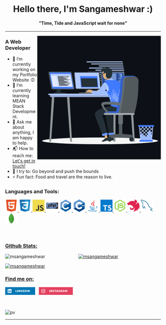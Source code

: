<p>
  <h1 align="center"><b>Hello there, I'm Sangameshwar :) </b></h1>
</p>

<p>
  <h4 align="center"><b>"Time, Tide and JavaScript wait for none"</b></h4>
</p>
<hr>

<p><img align="right" src="https://github.com/msangameshwar/msangameshwar/blob/main/raw/animation_500.gif" alt="msangameshwar" height="400" width="400" /></p>

### A Web Developer

- 🔭 I’m currently working on my Portfolio Website :D
- 🌱 I’m currently learning MEAN Stack Development.
- 💬 Ask me about anything, I am happy to help.
- 📬 How to reach me: [Let's get in touch!][linkedin]
- 🧗 I try to: Go beyond and push the bounds
- ⚡ Fun fact: Food and travel are the reason to live.
  <br>

### Languages and Tools:

<p align="left"> <a href="https://getbootstrap.com" target="_blank" rel="noreferrer">
  <a href="https://www.w3.org/html/" target="_blank" rel="noreferrer"> <img
      src="https://raw.githubusercontent.com/devicons/devicon/master/icons/html5/html5-original.svg"
      alt="html5" width="40" height="40" /> </a> <a href="https://www.w3schools.com/css/" target="\_blank" rel="noreferrer"> <img
src="https://raw.githubusercontent.com/devicons/devicon/master/icons/css3/css3-original.svg"
alt="css3" width="40" height="40" /> </a> <a href="https://developer.mozilla.org/en-US/docs/Web/JavaScript" target="\_blank" rel="noreferrer"> <img
      src="https://raw.githubusercontent.com/devicons/devicon/master/icons/javascript/javascript-original.svg"
      alt="javascript" width="40" height="40" /> </a> <a href="https://www.php.net/" target="\_blank" rel="noreferrer"> <img 
      src="https://raw.githubusercontent.com/devicons/devicon/master/icons/php/php-original.svg"
      alt="php" width="40" height="40" /> </a> <a href="https://www.cprogramming.com/" target="\_blank" rel="noreferrer"> <img 
      src="https://raw.githubusercontent.com/devicons/devicon/master/icons/c/c-original.svg"
      alt="c" width="40" height="40" /> </a> <a href="https://www.w3schools.com/cpp/" target="_blank" rel="noreferrer"><img 
      src="https://raw.githubusercontent.com/devicons/devicon/master/icons/cplusplus/cplusplus-original.svg"
      alt="cplusplus" width="40" height="40" /> </a> <a href="https://www.java.com" target="_blank" rel="noreferrer"> <img
      src="https://raw.githubusercontent.com/devicons/devicon/master/icons/java/java-original.svg" 
      alt="java" width="40" height="40" /> </a> <a href="https://www.typescriptlang.org/" target="\_blank" rel="noreferrer"> <img
      src="https://raw.githubusercontent.com/devicons/devicon/master/icons/typescript/typescript-original.svg"
      alt="typescript" width="40" height="40" /> </a> <a href="https://nodejs.org/" target="\_blank" rel="noreferrer"> <img
      src="https://raw.githubusercontent.com/devicons/devicon/master/icons/nodejs/nodejs-original.svg"
      alt="nodejs" width="40" height="40" /> </a> <a href="https://nestjs.com/" target="_blank" rel="noreferrer"> <img
      src="https://raw.githubusercontent.com/devicons/devicon/master/icons/nestjs/nestjs-plain.svg"
      alt="nestjs" width="40" height="40" /> </a> <a href="https://www.mysql.com/" target="_blank" rel="noreferrer"> <img
      src="https://raw.githubusercontent.com/devicons/devicon/master/icons/mysql/mysql-original.svg"
      alt="mysql" width="40" height="40" /> </a> <a href="https://www.mongodb.com/" target="_blank" rel="noreferrer"> <img
      src="https://raw.githubusercontent.com/devicons/devicon/master/icons/mongodb/mongodb-original.svg"
      alt="mongodb" width="40" height="40" />
  </p>
  <br>

### Github Stats:

<img align="left"
  src="https://github-readme-stats.vercel.app/api?username=msangameshwar&show_icons=true&locale=en&bg_color=0d1117&text_color=ffffff&repo=convoychat"
  alt="msangameshwar" width="47%" />

<img src="https://github-readme-streak-stats.herokuapp.com/?user=msangameshwar&theme=dark&background=0d1117&date_format=M%20j%5B%2C%20Y%5D" 
       alt="msangameshwar" width="47%" />
<br>

<img  
src="https://github-readme-stats.vercel.app/api/top-langs?username=msangameshwar&show_icons=true&locale=en&bg_color=0d1117&text_color=ffffff&layout=compact"
    alt="msangameshwar" 
    bg_color=#808080 width="47%" height="47%"/>
<br>

### Find me on:

<a href="https://www.linkedin.com/in/sangameshwar-mokampalle/" target="_blank"><img height="25" src="https://raw.githubusercontent.com/msangameshwar/msangameshwar/main/raw/linkedin_rect.svg"></a>&nbsp;&nbsp;
<a href="https://instagram.com/the_beast_logan" target="_blank"><img height="25" src="https://github.com/msangameshwar/msangameshwar/blob/main/raw/insta_rect.svg"></a>&nbsp;&nbsp;

  <br>

![pv](https://komarev.com/ghpvc/?username=msangameshwar&label=Profile%20views&color=0e75b6&style=flat)

<!--[website]: -->

[linkedin]: https://www.linkedin.com/in/sangameshwar-mokampalle/

---

